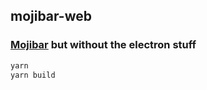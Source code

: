 ## mojibar-web
### [Mojibar](https://github.com/muan/mojibar) but without the electron stuff

```sh
yarn
yarn build
```
